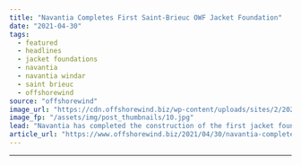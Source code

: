 ```yaml
---
title: "Navantia Completes First Saint-Brieuc OWF Jacket Foundation"
date: "2021-04-30"
tags: 
  - featured
  - headlines
  - jacket foundations
  - navantia
  - navantia windar
  - saint brieuc
  - offshorewind
source: "offshorewind"
image_url: "https://cdn.offshorewind.biz/wp-content/uploads/sites/2/2021/04/30142503/Navantia_First-jacket-for-Saint-Brieuc-OWF.jpg"
image_fp: "/assets/img/post_thumbnails/10.jpg"
lead: "Navantia has completed the construction of the first jacket foundation for the French Saint-Brieuc"
article_url: "https://www.offshorewind.biz/2021/04/30/navantia-completes-first-saint-brieuc-owf-jacket-foundation/"
---
```


---
